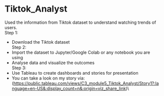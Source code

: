 # Tiktok_Analyst
Used the information from Tiktok dataset to understand watching trends of users.\
Step 1:
- Download the Tiktok dataset\
Step 2:
- Import the dataset to Jupyter/Google Colab or any notebook you are using
- Analyse data and visualize the outcomes\
Step 3:
- Use Tableau to create dashboards and stories for presentation
- You can take a look on my story via: (https://public.tableau.com/views/C3_module5_Tiktok_Analyst/Story1?:language=en-US&:display_count=n&:origin=viz_share_link)\

